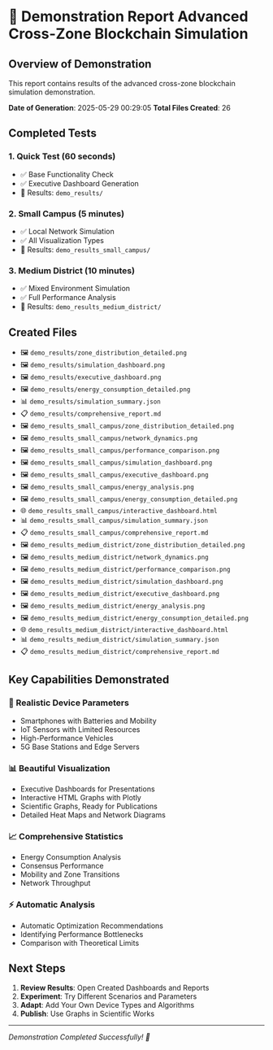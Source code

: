 # 🚀 Demonstration Report Advanced Cross-Zone Blockchain Simulation

## Overview of Demonstration

This report contains results of the advanced cross-zone blockchain simulation demonstration.

**Date of Generation**: 2025-05-29 00:29:05
**Total Files Created**: 26

## Completed Tests

### 1. Quick Test (60 seconds)
- ✅ Base Functionality Check
- ✅ Executive Dashboard Generation
- 📁 Results: `demo_results/`

### 2. Small Campus (5 minutes)
- ✅ Local Network Simulation
- ✅ All Visualization Types
- 📁 Results: `demo_results_small_campus/`

### 3. Medium District (10 minutes)
- ✅ Mixed Environment Simulation
- ✅ Full Performance Analysis
- 📁 Results: `demo_results_medium_district/`

## Created Files

- 🖼️ `demo_results/zone_distribution_detailed.png`
- 🖼️ `demo_results/simulation_dashboard.png`
- 🖼️ `demo_results/executive_dashboard.png`
- 🖼️ `demo_results/energy_consumption_detailed.png`
- 📊 `demo_results/simulation_summary.json`
- 📋 `demo_results/comprehensive_report.md`
- 🖼️ `demo_results_small_campus/zone_distribution_detailed.png`
- 🖼️ `demo_results_small_campus/network_dynamics.png`
- 🖼️ `demo_results_small_campus/performance_comparison.png`
- 🖼️ `demo_results_small_campus/simulation_dashboard.png`
- 🖼️ `demo_results_small_campus/executive_dashboard.png`
- 🖼️ `demo_results_small_campus/energy_analysis.png`
- 🖼️ `demo_results_small_campus/energy_consumption_detailed.png`
- 🌐 `demo_results_small_campus/interactive_dashboard.html`
- 📊 `demo_results_small_campus/simulation_summary.json`
- 📋 `demo_results_small_campus/comprehensive_report.md`
- 🖼️ `demo_results_medium_district/zone_distribution_detailed.png`
- 🖼️ `demo_results_medium_district/network_dynamics.png`
- 🖼️ `demo_results_medium_district/performance_comparison.png`
- 🖼️ `demo_results_medium_district/simulation_dashboard.png`
- 🖼️ `demo_results_medium_district/executive_dashboard.png`
- 🖼️ `demo_results_medium_district/energy_analysis.png`
- 🖼️ `demo_results_medium_district/energy_consumption_detailed.png`
- 🌐 `demo_results_medium_district/interactive_dashboard.html`
- 📊 `demo_results_medium_district/simulation_summary.json`
- 📋 `demo_results_medium_district/comprehensive_report.md`

## Key Capabilities Demonstrated

### 🔧 Realistic Device Parameters
- Smartphones with Batteries and Mobility
- IoT Sensors with Limited Resources
- High-Performance Vehicles
- 5G Base Stations and Edge Servers

### 📊 Beautiful Visualization
- Executive Dashboards for Presentations
- Interactive HTML Graphs with Plotly
- Scientific Graphs, Ready for Publications
- Detailed Heat Maps and Network Diagrams

### 📈 Comprehensive Statistics
- Energy Consumption Analysis
- Consensus Performance
- Mobility and Zone Transitions
- Network Throughput

### ⚡ Automatic Analysis
- Automatic Optimization Recommendations
- Identifying Performance Bottlenecks
- Comparison with Theoretical Limits

## Next Steps

1. **Review Results**: Open Created Dashboards and Reports
2. **Experiment**: Try Different Scenarios and Parameters
3. **Adapt**: Add Your Own Device Types and Algorithms
4. **Publish**: Use Graphs in Scientific Works

---

*Demonstration Completed Successfully! 🎉*
